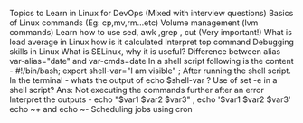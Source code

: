 Topics to Learn in Linux for DevOps (Mixed with interview questions)
Basics of Linux commands (Eg: cp,mv,rm...etc)
Volume management (lvm commands)
Learn how to use sed, awk ,grep , cut (Very important!)
What is load average in Linux how is it calculated
Interpret top command
Debugging skills in Linux
What is SELinux, why it is useful?
Difference between alias var-alias="date" and var-cmds=date
In a shell script following is the content - #!/bin/bash; export shell-var="I am visible" ; After running the shell script. In the terminal - whats the output of echo $shell-var ?
Use of set -e in a shell script? Ans: Not executing the commands further after an error
Interpret the outputs - echo "$var1 $var2 $var3" , echo '$var1 $var2 $var3'
echo ~+ and echo ~-
Scheduling jobs using cron
